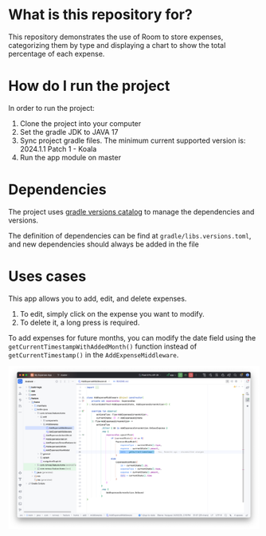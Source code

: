 # What is this repository for?

This repository demonstrates the use of Room to store expenses, categorizing them by type and
displaying a chart to show the total percentage of each expense.

# How do I run the project

In order to run the project:

1. Clone the project into your computer
2. Set the gradle JDK to JAVA 17
3. Sync project gradle files. The minimum current supported version is: 2024.1.1 Patch 1 - Koala
4. Run the app module on master

# Dependencies

The project uses [gradle versions catalog](https://docs.gradle.org/current/userguide/platforms.html)
to manage the dependencies and versions.

The definition of dependencies can be find at `gradle/libs.versions.toml`, and new dependencies
should always be added in the file

# Uses cases

This app allows you to add, edit, and delete expenses.

1. To edit, simply click on the expense you want to modify.
2. To delete it, a long press is required.

To add expenses for future months, you can modify the date field using the
`getCurrentTimestampWithAddedMonth()` function instead of `getCurrentTimestamp()` in the
`AddExpenseMiddleware`.

![img.png](img.png)